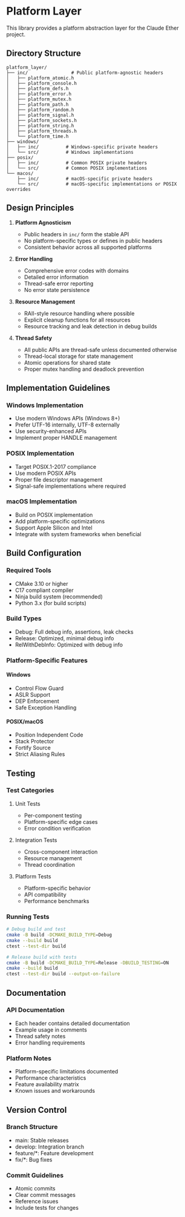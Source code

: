 # Platform Layer

This library provides a platform abstraction layer for the Claude Ether project.

## Directory Structure

```
platform_layer/
├── inc/                # Public platform-agnostic headers
│   ├── platform_atomic.h
│   ├── platform_console.h
│   ├── platform_defs.h
│   ├── platform_error.h
│   ├── platform_mutex.h
│   ├── platform_path.h
│   ├── platform_random.h
│   ├── platform_signal.h
│   ├── platform_sockets.h
│   ├── platform_string.h
│   ├── platform_threads.h
│   └── platform_time.h
├── windows/
│   ├── inc/          # Windows-specific private headers
│   └── src/          # Windows implementations
├── posix/
│   ├── inc/          # Common POSIX private headers
│   └── src/          # Common POSIX implementations
└── macos/
    ├── inc/          # macOS-specific private headers
    └── src/          # macOS-specific implementations or POSIX overrides
```

## Design Principles

1. **Platform Agnosticism**
   - Public headers in `inc/` form the stable API
   - No platform-specific types or defines in public headers
   - Consistent behavior across all supported platforms

2. **Error Handling**
   - Comprehensive error codes with domains
   - Detailed error information
   - Thread-safe error reporting
   - No error state persistence

3. **Resource Management**
   - RAII-style resource handling where possible
   - Explicit cleanup functions for all resources
   - Resource tracking and leak detection in debug builds

4. **Thread Safety**
   - All public APIs are thread-safe unless documented otherwise
   - Thread-local storage for state management
   - Atomic operations for shared state
   - Proper mutex handling and deadlock prevention

## Implementation Guidelines

### Windows Implementation
- Use modern Windows APIs (Windows 8+)
- Prefer UTF-16 internally, UTF-8 externally
- Use security-enhanced APIs
- Implement proper HANDLE management

### POSIX Implementation
- Target POSIX.1-2017 compliance
- Use modern POSIX APIs
- Proper file descriptor management
- Signal-safe implementations where required

### macOS Implementation
- Build on POSIX implementation
- Add platform-specific optimizations
- Support Apple Silicon and Intel
- Integrate with system frameworks when beneficial

## Build Configuration

### Required Tools
- CMake 3.10 or higher
- C17 compliant compiler
- Ninja build system (recommended)
- Python 3.x (for build scripts)

### Build Types
- Debug: Full debug info, assertions, leak checks
- Release: Optimized, minimal debug info
- RelWithDebInfo: Optimized with debug info

### Platform-Specific Features

#### Windows
- Control Flow Guard
- ASLR Support
- DEP Enforcement
- Safe Exception Handling

#### POSIX/macOS
- Position Independent Code
- Stack Protector
- Fortify Source
- Strict Aliasing Rules

## Testing

### Test Categories
1. Unit Tests
   - Per-component testing
   - Platform-specific edge cases
   - Error condition verification

2. Integration Tests
   - Cross-component interaction
   - Resource management
   - Thread coordination

3. Platform Tests
   - Platform-specific behavior
   - API compatibility
   - Performance benchmarks

### Running Tests
```bash
# Debug build and test
cmake -B build -DCMAKE_BUILD_TYPE=Debug
cmake --build build
ctest --test-dir build

# Release build with tests
cmake -B build -DCMAKE_BUILD_TYPE=Release -DBUILD_TESTING=ON
cmake --build build
ctest --test-dir build --output-on-failure
```

## Documentation

### API Documentation
- Each header contains detailed documentation
- Example usage in comments
- Thread safety notes
- Error handling requirements

### Platform Notes
- Platform-specific limitations documented
- Performance characteristics
- Feature availability matrix
- Known issues and workarounds

## Version Control

### Branch Structure
- main: Stable releases
- develop: Integration branch
- feature/*: Feature development
- fix/*: Bug fixes

### Commit Guidelines
- Atomic commits
- Clear commit messages
- Reference issues
- Include tests for changes
